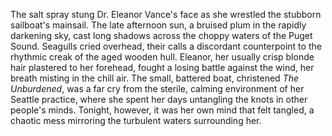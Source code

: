 The salt spray stung Dr. Eleanor Vance's face as she wrestled the stubborn sailboat's mainsail.  The late afternoon sun, a bruised plum in the rapidly darkening sky, cast long shadows across the choppy waters of the Puget Sound.  Seagulls cried overhead, their calls a discordant counterpoint to the rhythmic creak of the aged wooden hull.  Eleanor, her usually crisp blonde hair plastered to her forehead, fought a losing battle against the wind, her breath misting in the chill air.  The small, battered boat, christened *The Unburdened*, was a far cry from the sterile, calming environment of her Seattle practice, where she spent her days untangling the knots in other people's minds.  Tonight, however, it was her own mind that felt tangled, a chaotic mess mirroring the turbulent waters surrounding her.
